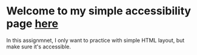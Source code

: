 # Welcome to my simple accessibility page [here](https://binhnhu1409.github.io/PRACRICE-a11y/)
In this assignmnet, I only want to practice with simple HTML layout, but make sure it's accessible.
